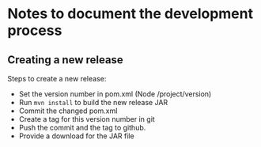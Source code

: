 Notes to document the development process
=========================================

Creating a new release
----------------------

Steps to create a new release:

* Set the version number in pom.xml (Node /project/version)
* Run `mvn install` to build the new release JAR
* Commit the changed pom.xml
* Create a tag for this version number in git
* Push the commit and the tag to github.
* Provide a download for the JAR file
